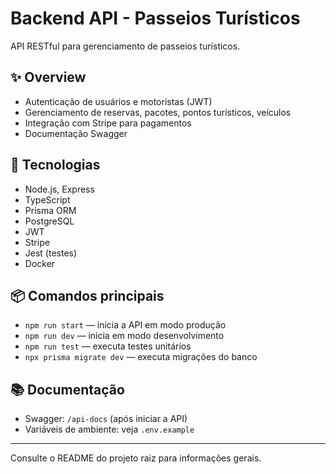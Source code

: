 # Backend API - Passeios Turísticos

API RESTful para gerenciamento de passeios turísticos.

## ✨ Overview
- Autenticação de usuários e motoristas (JWT)
- Gerenciamento de reservas, pacotes, pontos turísticos, veículos
- Integração com Stripe para pagamentos
- Documentação Swagger

## 🚀 Tecnologias
- Node.js, Express
- TypeScript
- Prisma ORM
- PostgreSQL
- JWT
- Stripe
- Jest (testes)
- Docker

## 📦 Comandos principais
- `npm run start` — inicia a API em modo produção
- `npm run dev` — inicia em modo desenvolvimento
- `npm run test` — executa testes unitários
- `npx prisma migrate dev` — executa migrações do banco

## 📚 Documentação
- Swagger: `/api-docs` (após iniciar a API)
- Variáveis de ambiente: veja `.env.example`

---
Consulte o README do projeto raiz para informações gerais. 